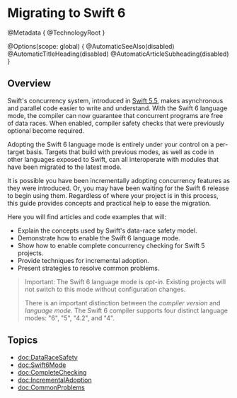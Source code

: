 # Migrating to Swift 6

@Metadata {
  @TechnologyRoot
}

@Options(scope: global) {
  @AutomaticSeeAlso(disabled)
  @AutomaticTitleHeading(disabled)
  @AutomaticArticleSubheading(disabled)
}

## Overview

Swift's concurrency system, introduced in [Swift 5.5](https://www.swift.org/blog/swift-5.5-released/),
makes asynchronous and parallel code easier to write and understand.
With the Swift 6 language mode, the compiler can now 
guarantee that concurrent programs are free of data races.
When enabled, compiler safety checks that were
previously optional become required.

Adopting the Swift 6 language mode is entirely under your control
on a per-target basis.
Targets that build with previous modes, as well as code in other
languages exposed to Swift, can all interoperate with
modules that have been migrated to the latest mode.

It is possible you have been incrementally adopting concurrency features
as they were introduced.
Or, you may have been waiting for the Swift 6 release to begin using them.
Regardless of where your project is in this process, this guide provides
concepts and practical help to ease the migration.

Here you will find articles and code examples that will:

- Explain the concepts used by Swift's data-race safety model.
- Demonstrate how to enable the Swift 6 language mode.
- Show how to enable complete concurrency checking for Swift 5 projects.
- Provide techniques for incremental adoption.
- Present strategies to resolve common problems.

> Important: The Swift 6 language mode is _opt-in_.
Existing projects will not switch to this mode without configuration changes.
>
> There is an important distinction between the _compiler version_
and _language mode_.
The Swift 6 compiler supports four distinct language modes: "6", "5", "4.2",
and "4".

## Topics

- <doc:DataRaceSafety>
- <doc:Swift6Mode>
- <doc:CompleteChecking>
- <doc:IncrementalAdoption>
- <doc:CommonProblems>

